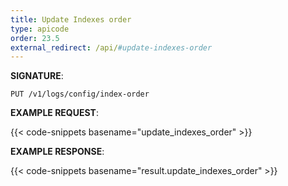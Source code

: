 ```yaml
---
title: Update Indexes order
type: apicode
order: 23.5
external_redirect: /api/#update-indexes-order
---
```



**SIGNATURE**:


`PUT /v1/logs/config/index-order`


**EXAMPLE REQUEST**:


{{< code-snippets basename="update_indexes_order" >}}


**EXAMPLE RESPONSE**:


{{< code-snippets basename="result.update_indexes_order" >}}
